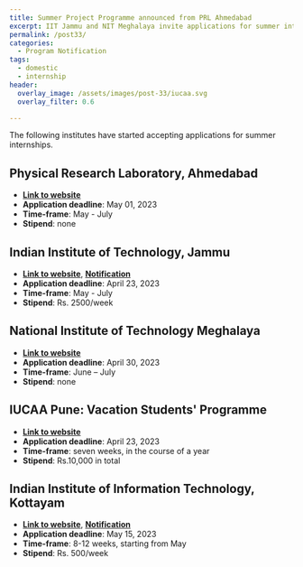 ```yaml
---
title: Summer Project Programme announced from PRL Ahmedabad
excerpt: IIT Jammu and NIT Meghalaya invite applications for summer internship program
permalink: /post33/
categories:
  - Program Notification
tags:
  - domestic
  - internship
header:
  overlay_image: /assets/images/post-33/iucaa.svg
  overlay_filter: 0.6

---
```


The following institutes have started accepting applications for summer internships.

## Physical Research Laboratory, Ahmedabad

- [**Link to website**](https://www.prl.res.in/prl-eng/summer_internship)
- **Application deadline**: May 01, 2023
- **Time-frame**: May - July
- **Stipend**: none

## Indian Institute of Technology, Jammu

- [**Link to website**](https://iitjammu.ac.in/post/rise-up), [**Notification**](https://iitjammu.ac.in/Advertisements/rise-up/RISE-UP-Program-2023.pdf)
- **Application deadline**: April 23, 2023
- **Time-frame**: May - July
- **Stipend**: Rs. 2500/week

## National Institute of Technology Meghalaya

- [**Link to website**](https://nitm.ac.in/news/advertisement-for-summer-internship-program-2023)
- **Application deadline**: April 30, 2023
- **Time-frame**: June – July
- **Stipend**: none

## IUCAA Pune: Vacation Students' Programme

- [**Link to website**](https://www.iucaa.in/en/education/summer-winter-programmes/vacation-students-programme)
- **Application deadline**: April 23, 2023
- **Time-frame**: seven weeks, in the course of a year
- **Stipend**: Rs.10,000 in total

## Indian Institute of Information Technology, Kottayam

- [**Link to website**](https://internship.iiitkottayam.ac.in/), [**Notification**](https://internship.iiitkottayam.ac.in/Notification%20-%20Approved.pdf)
- **Application deadline**: May 15, 2023
- **Time-frame**: 8-12 weeks, starting from May
- **Stipend**: Rs. 500/week

